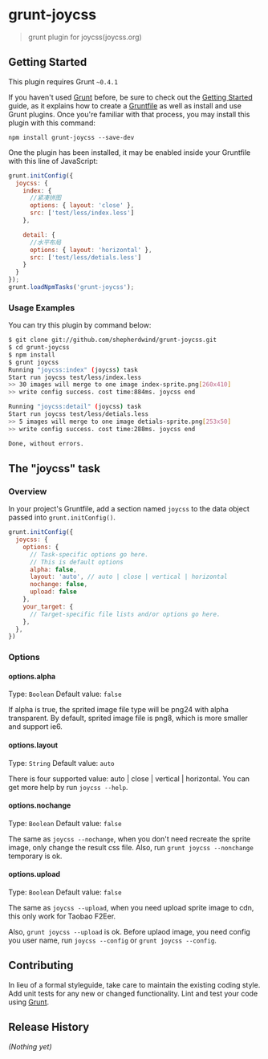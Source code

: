 # grunt-joycss

> grunt plugin for joycss(joycss.org)

## Getting Started
This plugin requires Grunt `~0.4.1`

If you haven't used [Grunt](http://gruntjs.com/) before, be sure to check out the [Getting Started](http://gruntjs.com/getting-started) guide, as it explains how to create a [Gruntfile](http://gruntjs.com/sample-gruntfile) as well as install and use Grunt plugins. Once you're familiar with that process, you may install this plugin with this command:

```shell
npm install grunt-joycss --save-dev
```

One the plugin has been installed, it may be enabled inside your Gruntfile with this line of JavaScript:

```js
grunt.initConfig({
  joycss: {
    index: {
      //紧凑拼图
      options: { layout: 'close' },
      src: ['test/less/index.less']
    },

    detail: {
      //水平布局
      options: { layout: 'horizontal' },
      src: ['test/less/detials.less']
    }
  }
});
grunt.loadNpmTasks('grunt-joycss');
```

### Usage Examples

You can try this plugin by command below:

```sh
$ git clone git://github.com/shepherdwind/grunt-joycss.git
$ cd grunt-joycss
$ npm install
$ grunt joycss
Running "joycss:index" (joycss) task
Start run joycss test/less/index.less
>> 30 images will merge to one image index-sprite.png[260x410]
>> write config success. cost time:884ms. joycss end

Running "joycss:detail" (joycss) task
Start run joycss test/less/detials.less
>> 5 images will merge to one image detials-sprite.png[253x50]
>> write config success. cost time:288ms. joycss end

Done, without errors.
```

## The "joycss" task

### Overview
In your project's Gruntfile, add a section named `joycss` to the data object passed into `grunt.initConfig()`.

```js
grunt.initConfig({
  joycss: {
    options: {
      // Task-specific options go here.
      // This is default options
      alpha: false,
      layout: 'auto', // auto | close | vertical | horizontal
      nochange: false,
      upload: false
    },
    your_target: {
      // Target-specific file lists and/or options go here.
    },
  },
})
```

### Options

#### options.alpha
Type: `Boolean`
Default value: `false`

If alpha is true, the sprited image file type will be png24 with alpha
transparent. By default, sprited image file is png8, which is more smaller and
support ie6.

#### options.layout
Type: `String`
Default value: `auto`

There is four supported value: auto | close | vertical | horizontal. You can get
more help by run `joycss --help`.

#### options.nochange
Type: `Boolean`
Default value: `false`

The same as `joycss --nochange`, when you don't need recreate the sprite image,
only change the result css file. Also, run `grunt joycss --nonchange` temporary
is ok.

#### options.upload
Type: `Boolean`
Default value: `false`

The same as `joycss --upload`, when you need upload sprite image to cdn, this
only work for Taobao F2Eer.

Also, `grunt joycss --upload` is ok. Before uplaod image, you need config you
user name, run `joycss --config` or `grunt joycss --config`.


## Contributing
In lieu of a formal styleguide, take care to maintain the existing coding style. Add unit tests for any new or changed functionality. Lint and test your code using [Grunt](http://gruntjs.com/).

## Release History
_(Nothing yet)_
